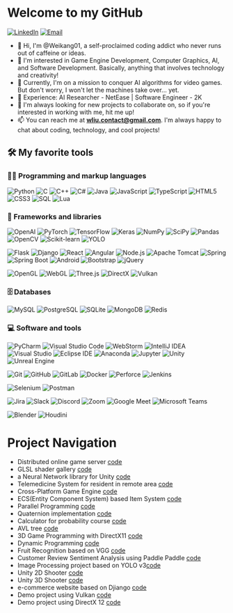 # Welcome to my GitHub

<p>
      <a href="https://www.linkedin.com/in/weikang-liu-757b21253/" target="_blank"><img alt="LinkedIn" src="https://img.shields.io/badge/-LinkedIn-0077B5?logo=linkedin&logoColor=white" /></a>
  <a href="mailto:wliu.contact@gmail.com" target="_blank"><img alt="Email" src="https://img.shields.io/badge/-Email-D11211?&logo=gmail&logoColor=white"/></a>
  
</p>

- 👋 Hi, I'm @Weikang01, a self-proclaimed coding addict who never runs out of caffeine or ideas.  
- 👀 I'm interested in Game Engine Development, Computer Graphics, AI, and Software Development. Basically, anything that involves technology and creativity!  
- 🌱 Currently, I'm on a mission to conquer AI algorithms for video games. But don't worry, I won't let the machines take over... yet.  
- 💼 Experience: AI Researcher - NetEase | Software Engineer - 2K  
- 💞️ I'm always looking for new projects to collaborate on, so if you're interested in working with me, hit me up!  
- 📫 You can reach me at **wliu.contact@gmail.com**. I'm always happy to chat about coding, technology, and cool projects!  

<!---
Weikang01/Weikang01 is a ✨ special ✨ repository because its `README.md` (this file) appears on your GitHub profile.
You can click the Preview link to take a look at your changes.
--->

## 🛠️ My favorite tools

### 👨‍💻 Programming and markup languages

<p>
    <img alt="Python" src="https://img.shields.io/badge/-Python-3776AB?style=flat-square&logo=python&logoColor=white" />
    <img alt="C" src="https://img.shields.io/badge/-C-A8B9CC?style=flat-square&logo=c&logoColor=white" />
    <img alt="C++" src="https://img.shields.io/badge/-C++-00599C?style=flat-square&logo=c%2B%2B&logoColor=white" />
    <img alt="C#" src="https://img.shields.io/badge/-CSharp-512BD4?style=flat-square&logo=csharp&logoColor=white" />
    <img alt="Java" src="https://img.shields.io/badge/-Java-007396?style=flat-square&logo=java&logoColor=white" />
    <img alt="JavaScript" src="https://img.shields.io/badge/-JavaScript-F7DF1E?style=flat-square&logo=javascript&logoColor=white" />
    <img alt="TypeScript" src="https://img.shields.io/badge/-TypeScript-3178C6?style=flat-square&logo=typescript&logoColor=white" />
    <img alt="HTML5" src="https://img.shields.io/badge/-HTML5-E34F26?style=flat-square&logo=html5&logoColor=white" />
    <img alt="CSS3" src="https://img.shields.io/badge/-CSS3-1572B6?style=flat-square&logo=css3&logoColor=white" />
    <img alt="SQL" src="https://img.shields.io/badge/-SQL-4479A1?style=flat-square&logo=mysql&logoColor=white" />
    <img alt="Lua" src="https://img.shields.io/badge/-Lua-2C2D72?style=flat-square&logo=lua&logoColor=white" />
</p>


### 🧰 Frameworks and libraries

<p>
<img alt="OpenAI" src="https://img.shields.io/badge/-OpenAI-412991?style=flat-square&logo=openai&logoColor=white" />
<img alt="PyTorch" src="https://img.shields.io/badge/-PyTorch-EE4C2C?style=flat-square&logo=pytorch&logoColor=white" />
<img alt="TensorFlow" src="https://img.shields.io/badge/-TensorFlow-FF6F00?style=flat-square&logo=tensorflow&logoColor=white" />
<img alt="Keras" src="https://img.shields.io/badge/-Keras-D00000?style=flat-square&logo=keras&logoColor=white" />
<img alt="NumPy" src="https://img.shields.io/badge/-NumPy-013243?style=flat-square&logo=numpy&logoColor=white" />
<img alt="SciPy" src="https://img.shields.io/badge/-SciPy-8CAAE6?style=flat-square&logo=scipy&logoColor=white" />
<img alt="Pandas" src="https://img.shields.io/badge/-Pandas-150458?style=flat-square&logo=pandas&logoColor=white" />
<img alt="OpenCV" src="https://img.shields.io/badge/-OpenCV-5C3EE8?style=flat-square&logo=opencv&logoColor=white" />
<img alt="Scikit-learn" src="https://img.shields.io/badge/-Scikit%20Learn-F7931E?style=flat-square&logo=scikit-learn&logoColor=white" />
<img alt="YOLO" src="https://img.shields.io/badge/-YOLO-00FFFF?style=flat-square&logo=yolo&logoColor=black" />
</p>
<p>
<img alt="Flask" src="https://img.shields.io/badge/-Flask-000000?style=flat-square&logo=flask&logoColor=white" />
<img alt="Django" src="https://img.shields.io/badge/-Django-092E20?style=flat-square&logo=django&logoColor=white" />
<img alt="React" src="https://img.shields.io/badge/-React-61DAFB?style=flat-square&logo=react&logoColor=white" />
<img alt="Angular" src="https://img.shields.io/badge/-Angular-DD0031?style=flat-square&logo=angular&logoColor=white" />
<img alt="Node.js" src="https://img.shields.io/badge/-Node.js-339933?style=flat-square&logo=node.js&logoColor=white" />
<img alt="Apache Tomcat" src="https://img.shields.io/badge/-Apache%20Tomcat-F8DC75?style=flat-square&logo=apachetomcat&logoColor=black" />
<img alt="Spring" src="https://img.shields.io/badge/-Spring-6DB33F?style=flat-square&logo=spring&logoColor=white" />
<img alt="Spring Boot" src="https://img.shields.io/badge/-Spring%20Boot-6DB33F?style=flat-square&logo=spring-boot&logoColor=white" />
<img alt="Android" src="https://img.shields.io/badge/-Android-3DDC84?style=flat-square&logo=android&logoColor=white" />
<img alt="Bootstrap" src="https://img.shields.io/badge/-Bootstrap-7952B3?style=flat-square&logo=bootstrap&logoColor=white" />
<img alt="jQuery" src="https://img.shields.io/badge/-jQuery-0769AD?style=flat-square&logo=jquery&logoColor=white" />
</p>
<p>
<img alt="OpenGL" src="https://img.shields.io/badge/-OpenGL-5586A4?style=flat-square&logo=opengl&logoColor=white" />
<img alt="WebGL" src="https://img.shields.io/badge/-WebGL-990000?style=flat-square&logo=webgl&logoColor=white" />
<img alt="Three.js" src="https://img.shields.io/badge/-Three.js-000000?style=flat-square&logo=threedotjs&logoColor=white" />
<img alt="DirectX" src="https://img.shields.io/badge/-DirectX-000000?style=flat-square&logo=directx&logoColor=white" />
<img alt="Vulkan" src="https://img.shields.io/badge/-Vulkan-AC162C?style=flat-square&logo=vulkan&logoColor=white" />
</p>


### 🗄️ Databases

<p>
    <img alt="MySQL" src="https://img.shields.io/badge/-MySQL-4479A1?style=flat-square&logo=mysql&logoColor=white" />
    <img alt="PostgreSQL" src="https://img.shields.io/badge/-PostgreSQL-336791?style=flat-square&logo=postgresql&logoColor=white" />
    <img alt="SQLite" src="https://img.shields.io/badge/-SQLite-003B57?style=flat-square&logo=sqlite&logoColor=white" />
    <img alt="MongoDB" src="https://img.shields.io/badge/-MongoDB-47A248?style=flat-square&logo=mongodb&logoColor=white" />
    <img alt="Redis" src="https://img.shields.io/badge/-Redis-DC382D?style=flat-square&logo=redis&logoColor=white" />
</p>


### 💻 Software and tools

<p>
<img alt="PyCharm" src="https://img.shields.io/badge/-PyCharm-000000?style=flat-square&logo=pycharm" />
<img alt="Visual Studio Code" src="https://img.shields.io/badge/-Visual%20Studio%20Code-007ACC?style=flat-square&logo=visual-studio-code" />
<img alt="WebStorm" src="https://img.shields.io/badge/-WebStorm-000000?style=flat-square&logo=webstorm" />
<img alt="IntelliJ IDEA" src="https://img.shields.io/badge/-IntelliJ%20IDEA-000000?style=flat-square&logo=intellij-idea" />
<img alt="Visual Studio" src="https://img.shields.io/badge/-Visual%20Studio-5C2D91?style=flat-square&logo=visual-studio" />
<img alt="Eclipse IDE" src="https://img.shields.io/badge/-Eclipse%20IDE-2C2255?style=flat-square&logo=eclipse-ide" />
<img alt="Anaconda" src="https://img.shields.io/badge/-Anaconda-44A833?style=flat-square&logo=anaconda&logoColor=white" />
<img alt="Jupyter" src="https://img.shields.io/badge/-Jupyter-F37626?style=flat-square&logo=jupyter&logoColor=white" />
<img alt="Unity" src="https://img.shields.io/badge/-Unity-000000?style=flat-square&logo=unity&logoColor=white" />
<img alt="Unreal Engine" src="https://img.shields.io/badge/-UnrealEngine-0E1128?style=flat-square&logo=unrealengine&logoColor=white" />
</p>
<p>
<img alt="Git" src="https://img.shields.io/badge/-Git-F05032?style=flat-square&logo=git&logoColor=white" />
<img alt="GitHub" src="https://img.shields.io/badge/-GitHub-181717?style=flat-square&logo=github&logoColor=white" />
<img alt="GitLab" src="https://img.shields.io/badge/-GitLab-FCA121?style=flat-square&logo=gitlab&logoColor=white" />
<img alt="Docker" src="https://img.shields.io/badge/-Docker-2496ED?style=flat-square&logo=docker&logoColor=white" />
<img alt="Perforce" src="https://img.shields.io/badge/-Perforce-404040?style=flat-square&logo=perforce&logoColor=white" />
<img alt="Jenkins" src="https://img.shields.io/badge/-Jenkins-D24939?style=flat-square&logo=jenkins&logoColor=white" />
</p>
<p>
<img alt="Selenium" src="https://img.shields.io/badge/-Selenium-43B02A?style=flat-square&logo=selenium&logoColor=white" />
<img alt="Postman" src="https://img.shields.io/badge/-Postman-FF6C37?style=flat-square&logo=postman&logoColor=white" />
</p>
<p>
<img alt="Jira" src="https://img.shields.io/badge/-Jira-0052CC?style=flat-square&logo=jira&logoColor=white" />
<img alt="Slack" src="https://img.shields.io/badge/-Slack-4A154B?style=flat-square&logo=slack&logoColor=white" />
<img alt="Discord" src="https://img.shields.io/badge/-Discord-5865F2?style=flat-square&logo=discord&logoColor=white" />
<img alt="Zoom" src="https://img.shields.io/badge/-Zoom-2D8CFF?style=flat-square&logo=zoom&logoColor=white" />
<img alt="Google Meet" src="https://img.shields.io/badge/-Google%20Meet-00897B?style=flat-square&logo=google-meet&logoColor=white" />
<img alt="Microsoft Teams" src="https://img.shields.io/badge/-Microsoft%20Teams-6264A7?style=flat-square&logo=microsoft-teams&logoColor=white" />
</p>
<p>
<img alt="Blender" src="https://img.shields.io/badge/-Blender-E87D0D?style=flat-square&logo=blender&logoColor=white" />
<img alt="Houdini" src="https://img.shields.io/badge/-Houdini-FF4713?style=flat-square&logo=houdini&logoColor=white" />
</p>

# Project Navigation
* Distributed online game server [code](https://github.com/Weikang01/moba_game_server)
* GLSL shader gallery [code](https://github.com/Weikang01/glsl_playground)
* a Neural Network library for Unity [code](https://github.com/Weikang01/SharpTorch)
* Telemedicine System for resident in remote area [code](https://github.com/Weikang01/COMP_3415_team_project_new/tree/backend_temp)
* Cross-Platform Game Engine [code](https://github.com/Weikang01/game_engine_demo02)
* ECS(Entity Component System) based Item System [code](https://github.com/Weikang01/Item-System-Research)
* Parallel Programming [code](https://github.com/Weikang01/Parallel_Programming)
* Quaternion implementation [code](https://github.com/Weikang01/Quaternion)
* Calculator for probability course [code](https://github.com/Weikang01/probability_calculator)
* AVL tree [code](https://github.com/Weikang01/AVL_tree)
* 3D Game Programming with DirectX11 [code](https://github.com/Weikang01/Introduction_to_3D_Game_Programming_with_Directx11)
* Dynamic Programming [code](https://github.com/Weikang01/Dynamic_Programming)
* Fruit Recognition based on VGG [code](https://github.com/Weikang01/Dynamic_Programming)
* Customer Review Sentiment Analysis using Paddle Paddle [code](https://github.com/Weikang01/comment_emotion_analysis)
* Image Processing project based on YOLO v3[code](https://github.com/Weikang01/YOLO_v3_demo)
* Unity 2D Shooter [code](https://github.com/Weikang01/Laser-Defender)
* Unity 3D Shooter [code](https://github.com/Weikang01/ArgonAssault)
* e-commerce website based on Djiango [code](https://github.com/Weikang01/e-commerce_website)
* Demo project using Vulkan [code](https://github.com/Weikang01/Vulkan_demo)
* Demo project using DirectX 12 [code](https://github.com/Weikang01/DirectX-12-demo)




